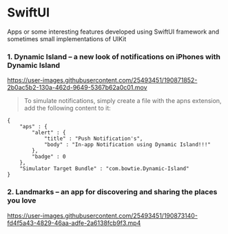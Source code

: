 # SwiftUI
Apps or some interesting features developed using SwiftUI framework and sometimes small implementations of UIKit

### 1. Dynamic Island – a new look of notifications on iPhones with Dynamic Island

https://user-images.githubusercontent.com/25493451/190871852-2b0ac5b2-130a-462d-9649-5367b62a0c01.mov

> To simulate notifications, simply create a file with the apns extension, add the following content to it:

    {
        "aps" : {
            "alert" : {
                "title" : "Push Notification's",
                "body" : "In-app Notification using Dynamic Island!!!"
            },
            "badge" : 0
        },
        "Simulator Target Bundle" : "com.bowtie.Dynamic-Island"
    }

### 2. Landmarks – an app for discovering and sharing the places you love

https://user-images.githubusercontent.com/25493451/190873140-fd4f5a43-4829-46aa-adfe-2a6138fcb9f3.mp4

